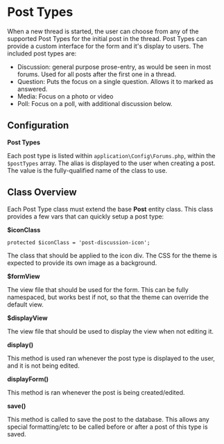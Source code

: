 # Post Types

When a new thread is started, the user can choose from any of the supported Post Types for the initial post
in the thread. Post Types can provide a custom interface for the form and it's display to users. The included
post types are: 

- Discussion: general purpose prose-entry, as would be seen in most forums. Used for all posts after the first one in a thread.
- Question: Puts the focus on a single question. Allows it to marked as answered.
- Media: Focus on a photo or video
- Poll: Focus on a poll, with additional discussion below.

## Configuration

**Post Types**

Each post type is listed within `application\Config\Forums.php`, within the `$postTypes` array. The alias is displayed
to the user when creating a post. The value is the fully-qualified name of the class to use.

## Class Overview

Each Post Type class must extend the base **Post** entity class. This class provides a few vars that can quickly setup
a post type: 

**$iconClass**

```protected $iconClass = 'post-discussion-icon';```

The class that should be applied to the icon div. The CSS for the theme is expected to provide its own image as a background.

**$formView**

The view file that should be used for the form. This can be fully namespaced, but works best if not, so that the
theme can override the default view.

**$displayView**

The view file that should be used to display the view when not editing it. 

**display()**

This method is used ran whenever the post type is displayed to the user, and it is not being edited.

**displayForm()**

This method is ran whenever the post is being created/edited.

**save()**

This method is called to save the post to the database. This allows any special formatting/etc to be called
before or after a post of this type is saved.
